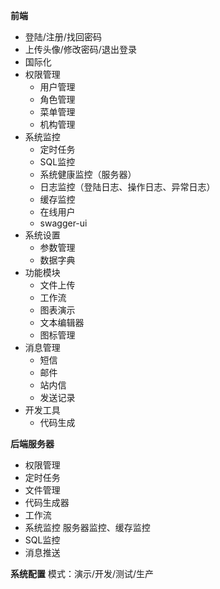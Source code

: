 
**前端**
- 登陆/注册/找回密码
- 上传头像/修改密码/退出登录
- 国际化
- 权限管理
    - 用户管理
    - 角色管理
    - 菜单管理
    - 机构管理
- 系统监控
    - 定时任务
    - SQL监控
    - 系统健康监控（服务器）
    - 日志监控（登陆日志、操作日志、异常日志）
    - 缓存监控
    - 在线用户
    - swagger-ui
- 系统设置
    - 参数管理
    - 数据字典
- 功能模块
    - 文件上传
    - 工作流
    - 图表演示
    - 文本编辑器
    - 图标管理
- 消息管理
    - 短信
    - 邮件
    - 站内信
    - 发送记录
- 开发工具
    - 代码生成


**后端服务器**
- 权限管理
- 定时任务
- 文件管理
- 代码生成器
- 工作流
- 系统监控 服务器监控、缓存监控
- SQL监控
- 消息推送

**系统配置**
模式：演示/开发/测试/生产